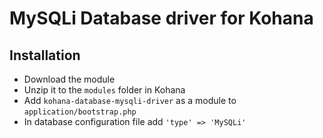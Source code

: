 MySQLi Database driver for Kohana
=============================

Installation
------------

* Download the module
* Unzip it to the ``modules`` folder in Kohana
* Add ``kohana-database-mysqli-driver`` as a module to ``application/bootstrap.php``
* In database configuration file add ``'type' => 'MySQLi'``
